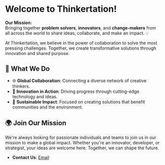 # Welcome to Thinkertation! 

 
**Our Mission:**  
Bringing together **problem solvers**, **innovators**, and **change-makers** from all across the world to share ideas, collaborate, and make an impact. 💡

At Thinkertation, we believe in the power of collaboration to solve the most pressing challenges. Together, we create transformative solutions through innovation and shared purpose.
 

## 🚀 What We Do

- 🌐 **Global Collaboration**: Connecting a diverse network of creative thinkers.
- 💼 **Innovation in Action**: Driving progress through cutting-edge technology and ideas.
- 🌱 **Sustainable Impact**: Focused on creating solutions that benefit communities and the environment.

 

## 🌍 Join Our Mission

We're always looking for passionate individuals and teams to join us in our mission to make a global impact. Whether you're an innovator, developer, or strategist, your ideas are welcome here. Together, we can shape the future.

- **Contact Us**: [Email](mailto:steve@thinkertation.com)
  
 
